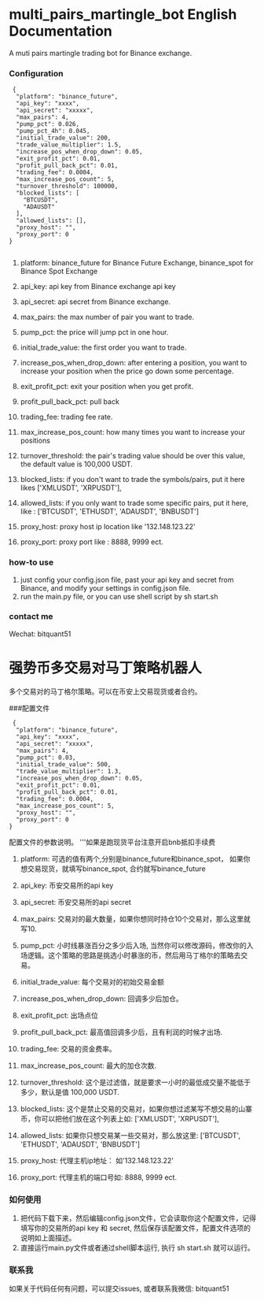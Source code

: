 # multi_pairs_martingle_bot English Documentation
 A muti pairs martingle trading bot for Binance exchange.

### Configuration

```
 {
  "platform": "binance_future",
  "api_key": "xxxx",
  "api_secret": "xxxxx",
  "max_pairs": 4,
  "pump_pct": 0.026,
  "pump_pct_4h": 0.045,
  "initial_trade_value": 200,
  "trade_value_multiplier": 1.5,
  "increase_pos_when_drop_down": 0.05,
  "exit_profit_pct": 0.01,
  "profit_pull_back_pct": 0.01,
  "trading_fee": 0.0004,
  "max_increase_pos_count": 5,
  "turnover_threshold": 100000,
  "blocked_lists": [
    "BTCUSDT",
    "ADAUSDT"
  ],
  "allowed_lists": [],
  "proxy_host": "",
  "proxy_port": 0
}


```

1. platform: binance_future for Binance Future Exchange, binance_spot
   for Binance Spot Exchange
2. api_key: api key from Binance exchange api key
3. api_secret: api secret from Binance exchange.
4. max_pairs: the max number of pair you want to trade.
5. pump_pct: the price will jump pct in one hour.
6. initial_trade_value: the first order you want to trade.
7. increase_pos_when_drop_down: after entering a position, you want to
   increase your position when the price go down some percentage.

8. exit_profit_pct: exit your position when you get profit.

9. profit_pull_back_pct: pull back

10. trading_fee: trading fee rate.
 
11. max_increase_pos_count: how many times you want to increase your
    positions

12. turnover_threshold: the pair's trading value should be over this
    value, the default value is 100,000 USDT.
13. blocked_lists: if you don't want to trade the symbols/pairs, put it
    here likes ['XMLUSDT', 'XRPUSDT'], 
    
14. allowed_lists: if you only want to trade some specific pairs, put it
    here, like : ['BTCUSDT', 'ETHUSDT', 'ADAUSDT', 'BNBUSDT']

15. proxy_host: proxy host ip location like '132.148.123.22'

16. proxy_port: proxy port like : 8888, 9999 ect.

### how-to use
1. just config your config.json file, past your api key and secret from
   Binance, and modify your settings in config.json file.
2. run the main.py file, or you can use shell script by sh start.sh



### contact me
Wechat: bitquant51


# 强势币多交易对马丁策略机器人
多个交易对的马丁格尔策略。可以在币安上交易现货或者合约。

###配置文件

```
 {
  "platform": "binance_future",
  "api_key": "xxxx",
  "api_secret": "xxxxx",
  "max_pairs": 4,
  "pump_pct": 0.03,
  "initial_trade_value": 500,
  "trade_value_multiplier": 1.3,
  "increase_pos_when_drop_down": 0.05,
  "exit_profit_pct": 0.01,
  "profit_pull_back_pct": 0.01,
  "trading_fee": 0.0004,
  "max_increase_pos_count": 5,
  "proxy_host": "",
  "proxy_port": 0
}

```
配置文件的参数说明。
'''如果是跑现货平台注意开启bnb抵扣手续费
1. platform: 可选的值有两个,分别是binance_future和binance_spot，
   如果你想交易现货，就填写binance_spot, 合约就写binance_future
2. api_key: 币安交易所的api key
3. api_secret: 币安交易所的api secret
4. max_pairs: 交易对的最大数量，如果你想同时持仓10个交易对，那么这里就写10.
5. pump_pct: 小时线暴涨百分之多少后入场,
   当然你可以修改源码，修改你的入场逻辑。这个策略的思路是挑选小时暴涨的币，然后用马丁格尔的策略去交易。
6. initial_trade_value: 每个交易对的初始交易金额
7. increase_pos_when_drop_down: 回调多少后加仓。

8. exit_profit_pct: 出场点位

9. profit_pull_back_pct: 最高值回调多少后，且有利润的时候才出场.

10. trading_fee: 交易的资金费率。
 
11. max_increase_pos_count: 最大的加仓次数.
    
12. turnover_threshold:
    这个是过滤值，就是要求一小时的最低成交量不能低于多少，默认是值 100,000 USDT.
13. blocked_lists:
    这个是禁止交易的交易对，如果你想过滤某写不想交易的山寨币，你可以把他们放在这个列表上如:
    ['XMLUSDT', 'XRPUSDT'],
    
14. allowed_lists: 如果你只想交易某一些交易对，那么放这里:
    ['BTCUSDT', 'ETHUSDT', 'ADAUSDT', 'BNBUSDT']

15. proxy_host: 代理主机ip地址： 如'132.148.123.22'

16. proxy_port: 代理主机的端口号如: 8888, 9999 ect.


### 如何使用
1. 把代码下载下来，然后编辑config.json文件，它会读取你这个配置文件，记得填写你的交易所的api
   key 和 secret, 然后保存该配置文件，配置文件选项的说明如上面描述。
2. 直接运行main.py文件或者通过shell脚本运行, 执行 sh start.sh 就可以运行。


### 联系我
如果关于代码任何有问题，可以提交issues, 或者联系我微信: bitquant51

